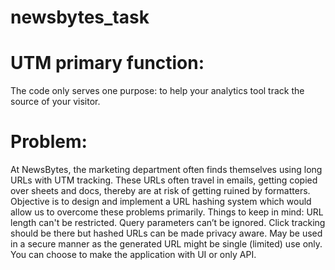 # newsbytes_task
# UTM primary function:
 The code only serves one purpose: to help your analytics tool track the source of your visitor.

# Problem: 
At NewsBytes, the marketing department often finds themselves using long URLs with UTM tracking. These URLs often travel in emails, getting copied over sheets and docs, thereby are at risk of getting ruined by formatters. Objective is to design and implement a URL hashing system which would allow us to overcome these problems primarily. Things to keep in mind: URL length can't be restricted. Query parameters can’t be ignored. Click tracking should be there but hashed URLs can be made privacy aware. May be used in a secure manner as the generated URL might be single (limited) use only. You can choose to make the application with UI or only API.
